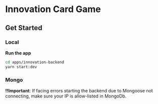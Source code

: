 # Innovation Card Game

## Get Started

### Local

**Run the app**
```bash
cd apps/innovation-backend
yarn start:dev
```

### Mongo

**!!Important**: If facing errors starting the backend due to Mongoose not connecting, make sure your IP is allow-listed in MongoDb.